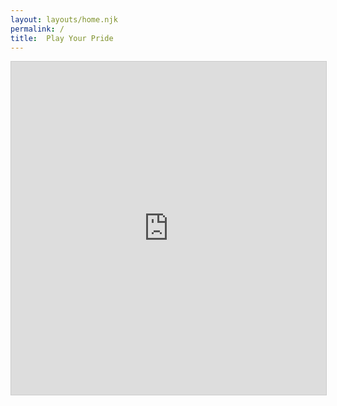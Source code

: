 ```yaml
---
layout: layouts/home.njk
permalink: /
title:  Play Your Pride
---
```


<iframe class="airtable-embed" src="https://airtable.com/embed/shrfORxiZ89Ej5zSZ?backgroundColor=purple&layout=card&viewControls=on" frameborder="0" onmousewheel="" width="100%" height="533" style="background: transparent; border: 1px solid #ccc;"></iframe>
